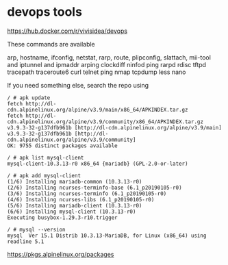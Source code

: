 
# devops tools

https://hub.docker.com/r/vivisidea/devops

These commands are available

arp, hostname, ifconfig, netstat, rarp, route, 
plipconfig, slattach, mii-tool and iptunnel and ipmaddr
arping clockdiff ninfod ping rarpd rdisc tftpd tracepath traceroute6
curl telnet ping nmap tcpdump
less
nano

If you need something else, search the repo using

```
/ # apk update
fetch http://dl-cdn.alpinelinux.org/alpine/v3.9/main/x86_64/APKINDEX.tar.gz
fetch http://dl-cdn.alpinelinux.org/alpine/v3.9/community/x86_64/APKINDEX.tar.gz
v3.9.3-32-g137dfb961b [http://dl-cdn.alpinelinux.org/alpine/v3.9/main]
v3.9.3-32-g137dfb961b [http://dl-cdn.alpinelinux.org/alpine/v3.9/community]
OK: 9755 distinct packages available

/ # apk list mysql-client
mysql-client-10.3.13-r0 x86_64 {mariadb} (GPL-2.0-or-later)

/ # apk add mysql-client
(1/6) Installing mariadb-common (10.3.13-r0)
(2/6) Installing ncurses-terminfo-base (6.1_p20190105-r0)
(3/6) Installing ncurses-terminfo (6.1_p20190105-r0)
(4/6) Installing ncurses-libs (6.1_p20190105-r0)
(5/6) Installing mariadb-client (10.3.13-r0)
(6/6) Installing mysql-client (10.3.13-r0)
Executing busybox-1.29.3-r10.trigger

/ # mysql --version
mysql  Ver 15.1 Distrib 10.3.13-MariaDB, for Linux (x86_64) using readline 5.1

```

https://pkgs.alpinelinux.org/packages